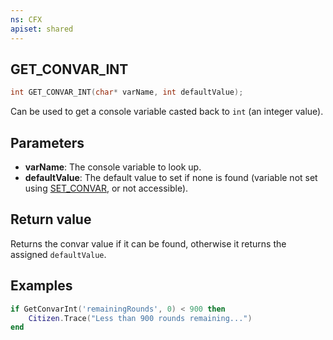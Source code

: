 ```yaml
---
ns: CFX
apiset: shared
---
```

## GET_CONVAR_INT

```c
int GET_CONVAR_INT(char* varName, int defaultValue);
```

Can be used to get a console variable casted back to `int` (an integer value).

## Parameters
* **varName**: The console variable to look up.
* **defaultValue**: The default value to set if none is found (variable not set using [SET_CONVAR](#_0x341B16D2), or not accessible).

## Return value
Returns the convar value if it can be found, otherwise it returns the assigned `defaultValue`.

## Examples
```lua
if GetConvarInt('remainingRounds', 0) < 900 then
    Citizen.Trace("Less than 900 rounds remaining...")
end
```
